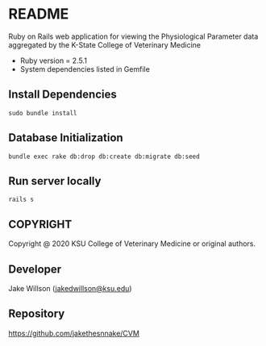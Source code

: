 # README

Ruby on Rails web application for viewing the Physiological Parameter data
aggregated by the K-State College of Veterinary Medicine

* Ruby version = 2.5.1
* System dependencies listed in Gemfile

## Install Dependencies

    sudo bundle install

## Database Initialization

    bundle exec rake db:drop db:create db:migrate db:seed

## Run server locally

    rails s

## COPYRIGHT

Copyright @ 2020 KSU College of Veterinary Medicine or original authors.

## Developer

Jake Willson (jakedwillson@ksu.edu)

## Repository

https://github.com/jakethesnnake/CVM